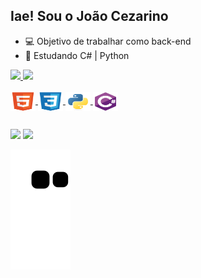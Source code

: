 ## Iae! Sou o João Cezarino 

- 💻 Objetivo de trabalhar como back-end
- 🌱 Estudando C# | Python

<div>
  <a href="https://github.com/JvCezarino">
  <img heigth='180em' src="https://github-readme-stats.vercel.app/api?username=JvCezarino&show_icons=true&theme=tokyonight&include_all_commits-true&count_private=true"/>
  <img heigth='180em' src="https://github-readme-stats.vercel.app/api/top-langs/?username=JvCezarino&layout=compact&langs_count-16&theme=tokyonight"/>
</div>

<div style="display: inline_block"><br>
  <img align="center" alt="Rafa-HTML" height="30" width="40" src="https://raw.githubusercontent.com/devicons/devicon/master/icons/html5/html5-original.svg">
  <img align="center" alt="Rafa-CSS" height="30" width="40" src="https://raw.githubusercontent.com/devicons/devicon/master/icons/css3/css3-original.svg">
  <img align="center" alt="Rafa-Python" height="30" width="40" src="https://raw.githubusercontent.com/devicons/devicon/master/icons/python/python-original.svg">
  <img align="center" alt="Rafa-Csharp" height="30" width="40" src="https://raw.githubusercontent.com/devicons/devicon/master/icons/csharp/csharp-original.svg">
</div>

 ##

 <div> 
  <a href="mailto:joaocezarino2001@gmail.com?subject=Contato%20via%20GitHub" target="_blank"><img src="https://img.shields.io/badge/-Gmail-%23333?style=for-the-badge&logo=gmail&logoColor=white"></a>
  <a href="https://www.linkedin.com/in/jo%C3%A3o-victor-cezarino/" target="_blank"><img src="https://img.shields.io/badge/-LinkedIn-%230077B5?style=for-the-badge&logo=linkedin&logoColor=white" target="_blank"></a>   
</div>

![Snake animation](https://github.com/JvCezarino/JvCezarino/blob/output/github-contribution-grid-snake.svg)
